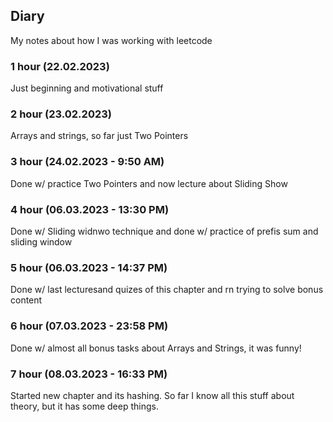 ## Diary

My notes about how I was working with leetcode

### 1 hour (22.02.2023)

Just beginning and motivational stuff

### 2 hour (23.02.2023)

Arrays and strings, so far just Two Pointers

### 3 hour (24.02.2023 - 9:50 AM)

Done w/ practice Two Pointers and now lecture about Sliding Show

### 4 hour (06.03.2023 - 13:30 PM)

Done w/ Sliding widnwo technique and done w/ practice of prefis sum and sliding window

### 5 hour (06.03.2023 - 14:37 PM)

Done w/ last lecturesand quizes of this chapter and rn trying to solve bonus content

### 6 hour (07.03.2023 - 23:58 PM)

Done w/ almost all bonus tasks about Arrays and Strings, it was funny!

### 7 hour (08.03.2023 - 16:33 PM)

Started new chapter and its hashing. So far I know all this stuff about theory, but it has some deep things.
